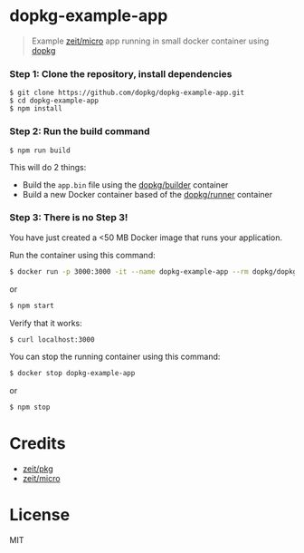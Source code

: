 # dopkg-example-app

> Example [zeit/micro](https://github.com/zeit/micro) app running in small docker container using [dopkg](https://github.com/dopkg/dopkg)


### Step 1: Clone the repository, install dependencies

    $ git clone https://github.com/dopkg/dopkg-example-app.git
    $ cd dopkg-example-app
    $ npm install

### Step 2: Run the build command

    $ npm run build

This will do 2 things:

- Build the `app.bin` file using the [dopkg/builder](https://hub.docker.com/r/dopkg/builder/) container
- Build a new Docker container based of the [dopkg/runner](https://hub.docker.com/r/dopkg/runner/) container

### Step 3: There is no Step 3!

You have just created a <50 MB Docker image that runs your application.

Run the container using this command:

```bash
$ docker run -p 3000:3000 -it --name dopkg-example-app --rm dopkg/dopkg-example-app:latest
```

or

```bash
$ npm start
```    

Verify that it works:
```bash
$ curl localhost:3000
```

You can stop the running container using this command:

```bash
$ docker stop dopkg-example-app
```

or

```bash
$ npm stop
```

# Credits

- [zeit/pkg](https://github.com/zeit/pkg)
- [zeit/micro](https://github.com/zeit/micro)

# License

MIT
